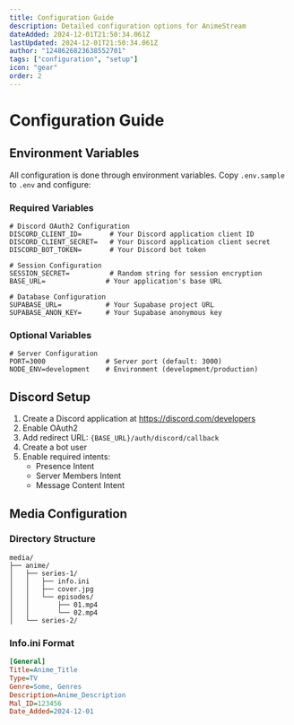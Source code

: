 ```yaml
---
title: Configuration Guide
description: Detailed configuration options for AnimeStream
dateAdded: 2024-12-01T21:50:34.061Z
lastUpdated: 2024-12-01T21:50:34.061Z
author: "1248626823638552701"
tags: ["configuration", "setup"]
icon: "gear"
order: 2
---
```


# Configuration Guide

## Environment Variables

All configuration is done through environment variables. Copy `.env.sample` to `.env` and configure:

### Required Variables

```env
# Discord OAuth2 Configuration
DISCORD_CLIENT_ID=       # Your Discord application client ID
DISCORD_CLIENT_SECRET=   # Your Discord application client secret
DISCORD_BOT_TOKEN=       # Your Discord bot token

# Session Configuration
SESSION_SECRET=          # Random string for session encryption
BASE_URL=               # Your application's base URL

# Database Configuration
SUPABASE_URL=           # Your Supabase project URL
SUPABASE_ANON_KEY=      # Your Supabase anonymous key
```

### Optional Variables

```env
# Server Configuration
PORT=3000               # Server port (default: 3000)
NODE_ENV=development    # Environment (development/production)
```

## Discord Setup

1. Create a Discord application at https://discord.com/developers
2. Enable OAuth2
3. Add redirect URL: `{BASE_URL}/auth/discord/callback`
4. Create a bot user
5. Enable required intents:
   - Presence Intent
   - Server Members Intent
   - Message Content Intent

## Media Configuration

### Directory Structure

```
media/
├── anime/
│   ├── series-1/
│   │   ├── info.ini
│   │   ├── cover.jpg
│   │   └── episodes/
│   │       ├── 01.mp4
│   │       └── 02.mp4
│   └── series-2/
```

### Info.ini Format

```ini
[General]
Title=Anime_Title
Type=TV
Genre=Some, Genres
Description=Anime_Description
Mal_ID=123456
Date_Added=2024-12-01
```